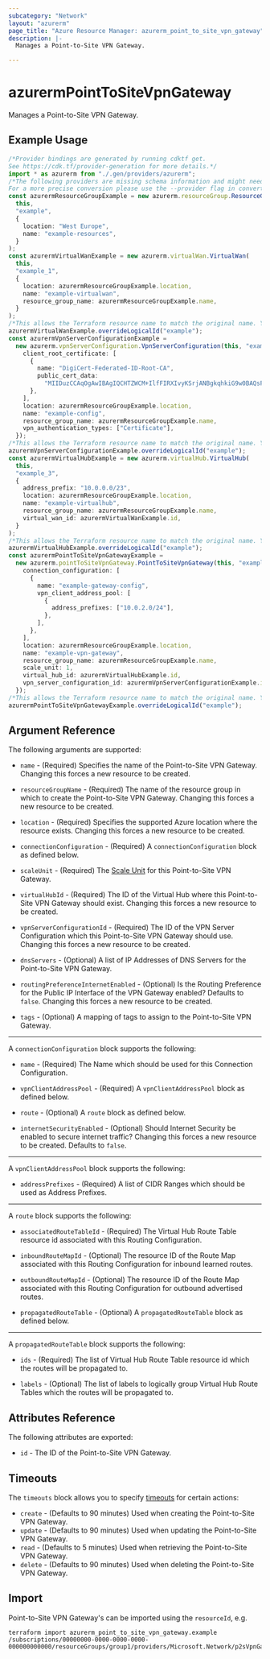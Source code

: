 ```yaml
---
subcategory: "Network"
layout: "azurerm"
page_title: "Azure Resource Manager: azurerm_point_to_site_vpn_gateway"
description: |-
  Manages a Point-to-Site VPN Gateway.

---
```


# azurermPointToSiteVpnGateway

Manages a Point-to-Site VPN Gateway.

## Example Usage

```typescript
/*Provider bindings are generated by running cdktf get.
See https://cdk.tf/provider-generation for more details.*/
import * as azurerm from "./.gen/providers/azurerm";
/*The following providers are missing schema information and might need manual adjustments to synthesize correctly: azurerm.
For a more precise conversion please use the --provider flag in convert.*/
const azurermResourceGroupExample = new azurerm.resourceGroup.ResourceGroup(
  this,
  "example",
  {
    location: "West Europe",
    name: "example-resources",
  }
);
const azurermVirtualWanExample = new azurerm.virtualWan.VirtualWan(
  this,
  "example_1",
  {
    location: azurermResourceGroupExample.location,
    name: "example-virtualwan",
    resource_group_name: azurermResourceGroupExample.name,
  }
);
/*This allows the Terraform resource name to match the original name. You can remove the call if you don't need them to match.*/
azurermVirtualWanExample.overrideLogicalId("example");
const azurermVpnServerConfigurationExample =
  new azurerm.vpnServerConfiguration.VpnServerConfiguration(this, "example_2", {
    client_root_certificate: [
      {
        name: "DigiCert-Federated-ID-Root-CA",
        public_cert_data:
          "MIIDuzCCAqOgAwIBAgIQCHTZWCM+IlfFIRXIvyKSrjANBgkqhkiG9w0BAQsFADBn\nMQswCQYDVQQGEwJVUzEVMBMGA1UEChMMRGlnaUNlcnQgSW5jMRkwFwYDVQQLExB3\nd3cuZGlnaWNlcnQuY29tMSYwJAYDVQQDEx1EaWdpQ2VydCBGZWRlcmF0ZWQgSUQg\nUm9vdCBDQTAeFw0xMzAxMTUxMjAwMDBaFw0zMzAxMTUxMjAwMDBaMGcxCzAJBgNV\nBAYTAlVTMRUwEwYDVQQKEwxEaWdpQ2VydCBJbmMxGTAXBgNVBAsTEHd3dy5kaWdp\nY2VydC5jb20xJjAkBgNVBAMTHURpZ2lDZXJ0IEZlZGVyYXRlZCBJRCBSb290IENB\nMIIBIjANBgkqhkiG9w0BAQEFAAOCAQ8AMIIBCgKCAQEAvAEB4pcCqnNNOWE6Ur5j\nQPUH+1y1F9KdHTRSza6k5iDlXq1kGS1qAkuKtw9JsiNRrjltmFnzMZRBbX8Tlfl8\nzAhBmb6dDduDGED01kBsTkgywYPxXVTKec0WxYEEF0oMn4wSYNl0lt2eJAKHXjNf\nGTwiibdP8CUR2ghSM2sUTI8Nt1Omfc4SMHhGhYD64uJMbX98THQ/4LMGuYegou+d\nGTiahfHtjn7AboSEknwAMJHCh5RlYZZ6B1O4QbKJ+34Q0eKgnI3X6Vc9u0zf6DH8\nDk+4zQDYRRTqTnVO3VT8jzqDlCRuNtq6YvryOWN74/dq8LQhUnXHvFyrsdMaE1X2\nDwIDAQABo2MwYTAPBgNVHRMBAf8EBTADAQH/MA4GA1UdDwEB/wQEAwIBhjAdBgNV\nHQ4EFgQUGRdkFnbGt1EWjKwbUne+5OaZvRYwHwYDVR0jBBgwFoAUGRdkFnbGt1EW\njKwbUne+5OaZvRYwDQYJKoZIhvcNAQELBQADggEBAHcqsHkrjpESqfuVTRiptJfP\n9JbdtWqRTmOf6uJi2c8YVqI6XlKXsD8C1dUUaaHKLUJzvKiazibVuBwMIT84AyqR\nQELn3e0BtgEymEygMU569b01ZPxoFSnNXc7qDZBDef8WfqAV/sxkTi8L9BkmFYfL\nuGLOhRJOFprPdoDIUBB+tmCl3oDcBy3vnUeOEioz8zAkprcb3GHwHAK+vHmmfgcn\nWsfMLH4JCLa/tRYL+Rw/N3ybCkDp00s0WUZ+AoDywSl0Q/ZEnNY0MsFiw6LyIdbq\nM/s/1JRtO3bDSzD9TazRVzn2oBqzSa8VgIo5C1nOnoAKJTlsClJKvIhnRlaLQqk=\n",
      },
    ],
    location: azurermResourceGroupExample.location,
    name: "example-config",
    resource_group_name: azurermResourceGroupExample.name,
    vpn_authentication_types: ["Certificate"],
  });
/*This allows the Terraform resource name to match the original name. You can remove the call if you don't need them to match.*/
azurermVpnServerConfigurationExample.overrideLogicalId("example");
const azurermVirtualHubExample = new azurerm.virtualHub.VirtualHub(
  this,
  "example_3",
  {
    address_prefix: "10.0.0.0/23",
    location: azurermResourceGroupExample.location,
    name: "example-virtualhub",
    resource_group_name: azurermResourceGroupExample.name,
    virtual_wan_id: azurermVirtualWanExample.id,
  }
);
/*This allows the Terraform resource name to match the original name. You can remove the call if you don't need them to match.*/
azurermVirtualHubExample.overrideLogicalId("example");
const azurermPointToSiteVpnGatewayExample =
  new azurerm.pointToSiteVpnGateway.PointToSiteVpnGateway(this, "example_4", {
    connection_configuration: [
      {
        name: "example-gateway-config",
        vpn_client_address_pool: [
          {
            address_prefixes: ["10.0.2.0/24"],
          },
        ],
      },
    ],
    location: azurermResourceGroupExample.location,
    name: "example-vpn-gateway",
    resource_group_name: azurermResourceGroupExample.name,
    scale_unit: 1,
    virtual_hub_id: azurermVirtualHubExample.id,
    vpn_server_configuration_id: azurermVpnServerConfigurationExample.id,
  });
/*This allows the Terraform resource name to match the original name. You can remove the call if you don't need them to match.*/
azurermPointToSiteVpnGatewayExample.overrideLogicalId("example");

```

## Argument Reference

The following arguments are supported:

*   `name` - (Required) Specifies the name of the Point-to-Site VPN Gateway. Changing this forces a new resource to be created.

*   `resourceGroupName` - (Required) The name of the resource group in which to create the Point-to-Site VPN Gateway. Changing this forces a new resource to be created.

*   `location` - (Required) Specifies the supported Azure location where the resource exists. Changing this forces a new resource to be created.

*   `connectionConfiguration` - (Required) A `connectionConfiguration` block as defined below.

*   `scaleUnit` - (Required) The [Scale Unit](https://docs.microsoft.com/azure/virtual-wan/virtual-wan-faq#what-is-a-virtual-wan-gateway-scale-unit) for this Point-to-Site VPN Gateway.

*   `virtualHubId` - (Required) The ID of the Virtual Hub where this Point-to-Site VPN Gateway should exist. Changing this forces a new resource to be created.

*   `vpnServerConfigurationId` - (Required) The ID of the VPN Server Configuration which this Point-to-Site VPN Gateway should use. Changing this forces a new resource to be created.

*   `dnsServers` - (Optional) A list of IP Addresses of DNS Servers for the Point-to-Site VPN Gateway.

*   `routingPreferenceInternetEnabled` - (Optional) Is the Routing Preference for the Public IP Interface of the VPN Gateway enabled? Defaults to `false`. Changing this forces a new resource to be created.

*   `tags` - (Optional) A mapping of tags to assign to the Point-to-Site VPN Gateway.

***

A `connectionConfiguration` block supports the following:

*   `name` - (Required) The Name which should be used for this Connection Configuration.

*   `vpnClientAddressPool` - (Required) A `vpnClientAddressPool` block as defined below.

*   `route` - (Optional) A `route` block as defined below.

*   `internetSecurityEnabled` - (Optional) Should Internet Security be enabled to secure internet traffic? Changing this forces a new resource to be created. Defaults to `false`.

***

A `vpnClientAddressPool` block supports the following:

* `addressPrefixes` - (Required) A list of CIDR Ranges which should be used as Address Prefixes.

***

A `route` block supports the following:

*   `associatedRouteTableId` - (Required) The Virtual Hub Route Table resource id associated with this Routing Configuration.

*   `inboundRouteMapId` - (Optional) The resource ID of the Route Map associated with this Routing Configuration for inbound learned routes.

*   `outboundRouteMapId` - (Optional) The resource ID of the Route Map associated with this Routing Configuration for outbound advertised routes.

*   `propagatedRouteTable` - (Optional) A `propagatedRouteTable` block as defined below.

***

A `propagatedRouteTable` block supports the following:

*   `ids` - (Required) The list of Virtual Hub Route Table resource id which the routes will be propagated to.

*   `labels` - (Optional) The list of labels to logically group Virtual Hub Route Tables which the routes will be propagated to.

## Attributes Reference

The following attributes are exported:

* `id` - The ID of the Point-to-Site VPN Gateway.

## Timeouts

The `timeouts` block allows you to specify [timeouts](https://www.terraform.io/language/resources/syntax#operation-timeouts) for certain actions:

* `create` - (Defaults to 90 minutes) Used when creating the Point-to-Site VPN Gateway.
* `update` - (Defaults to 90 minutes) Used when updating the Point-to-Site VPN Gateway.
* `read` - (Defaults to 5 minutes) Used when retrieving the Point-to-Site VPN Gateway.
* `delete` - (Defaults to 90 minutes) Used when deleting the Point-to-Site VPN Gateway.

## Import

Point-to-Site VPN Gateway's can be imported using the `resourceId`, e.g.

```console
terraform import azurerm_point_to_site_vpn_gateway.example /subscriptions/00000000-0000-0000-0000-000000000000/resourceGroups/group1/providers/Microsoft.Network/p2sVpnGateways/gateway1
```
